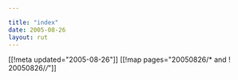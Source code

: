 ```yaml
---

title: "index"
date: 2005-08-26
layout: rut
---
```


[[!meta updated="2005-08-26"]]
[[!map pages="20050826/* and ! 20050826/*/*"]]

